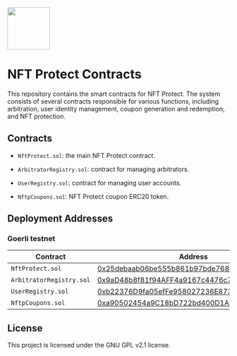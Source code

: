 <img src="https://github.com/NFT-Protect/.github/raw/main/profile/git-avatar.png" width="96">

# NFT Protect Contracts

This repository contains the smart contracts for NFT Protect. The system consists of several contracts responsible for various functions, including arbitration, user identity management, coupon generation and redemption, and NFT protection.

## Contracts

- `NftProtect.sol`: the main NFT Protect contract.

- `ArbitratorRegistry.sol`: contract for managing arbitrators.

- `UserRegistry.sol`: contract for managing user accounts.

- `NftpCoupons.sol`: NFT Protect coupon ERC20 token.

## Deployment Addresses

### Goerli testnet

| Contract  | Address |
| ------------- | ------------- |
| `NftProtect.sol` | [0x25debaab06be555b861b97bde7682415961c1b58](https://goerli.etherscan.io/address/0x25debaab06be555b861b97bde7682415961c1b58) |
| `ArbitratorRegistry.sol` | [0x9aD48b8f81f94AFF4a9167c4476c726EcEDE1F2c](https://goerli.etherscan.io/address/0x9aD48b8f81f94AFF4a9167c4476c726EcEDE1F2c)  |
| `UserRegistry.sol` | [0xb22376D9fa05efFe958027236E873efD5eF6EA5D](https://goerli.etherscan.io/address/0xb22376D9fa05efFe958027236E873efD5eF6EA5D) |
| `NftpCoupons.sol` | [0xa90502454a9C18bD722bd400D1ABA8d571EDD804](https://goerli.etherscan.io/address/0xa90502454a9C18bD722bd400D1ABA8d571EDD804) |


## License

This project is licensed under the GNU GPL v2.1 license.